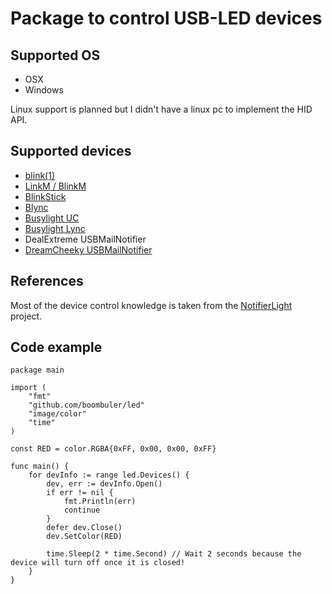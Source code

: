 # Package to control USB-LED devices

## Supported OS
* OSX
* Windows

Linux support is planned but I didn't have a linux pc to implement the HID API.

## Supported devices

* [blink(1)](http://blink1.thingm.com/)
* [LinkM / BlinkM](http://thingm.com/products/linkm/)
* [BlinkStick](http://www.blinkstick.com/)
* [Blync](http://www.blynclight.com/)
* [Busylight UC](http://www.busylight.com/busylight-uc.html)
* [Busylight Lync](http://www.busylight.com/busylight-lync.html)
* DealExtreme USBMailNotifier
* [DreamCheeky USBMailNotifier](http://www.dreamcheeky.com/webmail-notifier)

## References

Most of the device control knowledge is taken from the [NotifierLight](http://notifierlight.blogspot.de/) project.

## Code example
```golang
package main

import (
    "fmt"
    "github.com/boombuler/led"
    "image/color"
    "time"
)

const RED = color.RGBA{0xFF, 0x00, 0x00, 0xFF}

func main() {
    for devInfo := range led.Devices() {
        dev, err := devInfo.Open()
        if err != nil {
            fmt.Println(err)
            continue
        }
        defer dev.Close()
        dev.SetColor(RED)

        time.Sleep(2 * time.Second) // Wait 2 seconds because the device will turn off once it is closed!
    }
}
```